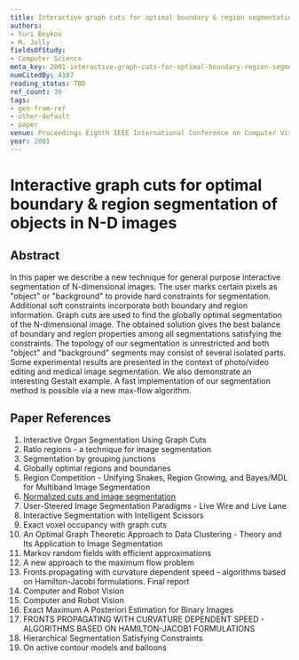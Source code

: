 ```yaml
---
title: Interactive graph cuts for optimal boundary & region segmentation of objects in N-D images
authors:
- Yuri Boykov
- M. Jolly
fieldsOfStudy:
- Computer Science
meta_key: 2001-interactive-graph-cuts-for-optimal-boundary-region-segmentation-of-objects-in-n-d-images
numCitedBy: 4187
reading_status: TBD
ref_count: 30
tags:
- gen-from-ref
- other-default
- paper
venue: Proceedings Eighth IEEE International Conference on Computer Vision. ICCV 2001
year: 2001
---
```


# Interactive graph cuts for optimal boundary & region segmentation of objects in N-D images

## Abstract

In this paper we describe a new technique for general purpose interactive segmentation of N-dimensional images. The user marks certain pixels as "object" or "background" to provide hard constraints for segmentation. Additional soft constraints incorporate both boundary and region information. Graph cuts are used to find the globally optimal segmentation of the N-dimensional image. The obtained solution gives the best balance of boundary and region properties among all segmentations satisfying the constraints. The topology of our segmentation is unrestricted and both "object" and "background" segments may consist of several isolated parts. Some experimental results are presented in the context of photo/video editing and medical image segmentation. We also demonstrate an interesting Gestalt example. A fast implementation of our segmentation method is possible via a new max-flow algorithm.

## Paper References

1. Interactive Organ Segmentation Using Graph Cuts
2. Ratio regions - a technique for image segmentation
3. Segmentation by grouping junctions
4. Globally optimal regions and boundaries
5. Region Competition - Unifying Snakes, Region Growing, and Bayes/MDL for Multiband Image Segmentation
6. [Normalized cuts and image segmentation](1997-normalized-cuts-and-image-segmentation)
7. User-Steered Image Segmentation Paradigms - Live Wire and Live Lane
8. Interactive Segmentation with Intelligent Scissors
9. Exact voxel occupancy with graph cuts
10. An Optimal Graph Theoretic Approach to Data Clustering - Theory and Its Application to Image Segmentation
11. Markov random fields with efficient approximations
12. A new approach to the maximum flow problem
13. Fronts propagating with curvature dependent speed - algorithms based on Hamilton-Jacobi formulations. Final report
14. Computer and Robot Vision
15. Computer and Robot Vision
16. Exact Maximum A Posteriori Estimation for Binary Images
17. FRONTS PROPAGATING WITH CURVATURE DEPENDENT SPEED - ALGORITHMS BASED ON HAMILTON-JACOB1 FORMULATIONS
18. Hierarchical Segmentation Satisfying Constraints
19. On active contour models and balloons
